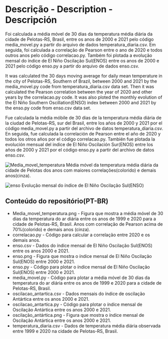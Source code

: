 # Descrição - Description - Descripción
Foi calculada a média móvel de 30 dias da temperatura média diária da cidade de Pelotas-RS, Brasil, entre os anos de 2000 e 2021 pelo código media_movel.py
a partir do arquivo de dados temperatura_diaria.csv. Em seguida, foi calculada a correlação de Pearson entre o ano de 2020 e todos outros anos pelo código
correlacao.py. Também foi plotada a evolução mensal do índice de El Niño Oscilação Sul(ENOS) entre os anos de 2000 e 2021 pelo código enso.py a partir do arquivo de dados enso.csv.  

It was calculated the 30 days moving average for daily mean temperature in the city of Pelotas-RS, Southern of Brazil, between 2000 and 2021 by the
media_movel.py code from temperatura_diaria.csv data set. Then it was calculated the Pearson correlation between the year of 2020 and other years by the
correlacao.py code. It was also ploted the monthly evolution of the El Niño Southern Oscillation(ENSO) index between 2000 and 2021 by the enso.py code from
enso.csv data set. 

Fue calculada la média móbile de 30 dias de la temperatura média diária de la ciudad de Pelotas-RS, sur del Brasil, entre los años de 2000 y 2021 por el
código media_movel.py a partir del archivo de datos temperatura_diaria.csv. En seguida, fue calculada la correlación de Pearson entre el año de 2020 y
todos los otros años por el código correlacao.py. También fue plotada la evolución mensual del indice de El Niño Oscilación Sur(ENOS) entre los años de
2000 y 2021 por el código enso.py a partir del archivo de datos enso.csv. 

![Media_movel_temperatura](https://user-images.githubusercontent.com/80546143/167489446-c5f62fd5-a867-439f-af57-249b6b6b042d.png)
Média móvel da temperatura média diária da cidade de Pelotas dos anos com maiores correlações(colorido) e demais anos(cinza).

![enso](https://user-images.githubusercontent.com/80546143/155849220-3a01d92f-a002-4dc9-886a-8c21a81f7684.png)
Evolução mensal do índice de El Niño Oscilação Sul(ENSO)

## Conteúdo do repositório(PT-BR)
+ Media_movel_temperatura.png - Figura que mostra a média móvel de 30 dias da temperatura do ar diária entre os anos de 1999 e 2020 para a cidade de Pelotas-RS, Brasil. Anos com correlação de Pearson acima de 70%(colorido) e demais anos (cinza).
+ correlacao.py - Código para calcular a correlação entre 2020 e os demais anos.
+ enso.csv - Dados do índice mensal de El Niño Oscilação Sul(ENOS) entre os anos 2000 e 2021.
+ enso.png - Figura que mostra o índice mensal de El Niño Oscilação Sul(ENOS) entre 2000 e 2021.
+ enso.py - Código para plotar o índice mensal de El Niño Oscilação Sul(ENOS) entre 2000 e 2021.
+ media_movel.py - Código para plotar a média móvel de 30 dias da temperatura do ar diária entre os anos de 1999 e 2020 para a cidade de Pelotas-RS, Brasil.
+ oscilacao_antartica.csv - Dados mensais do índice de oscilação Antártica entre os anos 2000 e 2021.
+ oscilacao_antartica.py - Código para plotar o índice mensal de Oscilação Antártica entre os anos 2000 e 2021.
+ oscilação_antártica.png - Figura que mostra o índice mensal de Oscilação Antártica entre os anos 2000 e 2021.
+ temperatura_diaria.csv - Dados de temperatura média diária observada entre 1999 e 2020 na cidade de Pelotas-RS, Brasil.
